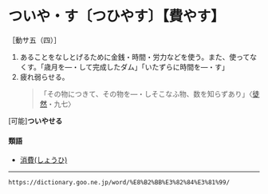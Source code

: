 # ついや・す〔つひやす〕【費やす】

［動サ五（四）］

1. あることをなしとげるために金銭・時間・労力などを使う。また、使ってなくす。「歳月を―・して完成したダム」「いたずらに時間を―・す」
2. 疲れ弱らせる。
    >「その物につきて、その物を―・しそこなふ物、数を知らずあり」〈[徒然](https://dictionary.goo.ne.jp/word/%E5%BE%92%E7%84%B6%E8%8D%89/#jn-148773)・九七〉
        

\[可能\]**ついやせる**

#### 類語

-   [消費(しょうひ)](https://dictionary.goo.ne.jp/word/%E6%B6%88%E8%B2%BB/#jn-109825)

---
`https://dictionary.goo.ne.jp/word/%E8%B2%BB%E3%82%84%E3%81%99/`